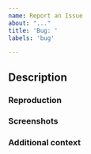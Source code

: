 ```yaml
---
name: Report an Issue
about: "..."
title: 'Bug: '
labels: 'bug'

---
```


## Description
<!-- Explain your issue in detail. Issues without proper explanation are liable to be closed by maintainers. -->

### Reproduction
<!-- Include the steps to reproduce if applicable. -->

### Screenshots
<!-- If applicable, add screenshots to help explain your problem. -->

### Additional context
<!-- Add any other context about the problem here. Anything you think is related to the issue. -->
